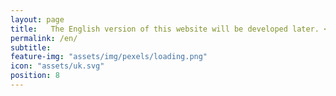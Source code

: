 ```yaml
---
layout: page
title:   The English version of this website will be developed later. <br> Thank you very much for the patience
permalink: /en/
subtitle:
feature-img: "assets/img/pexels/loading.png"
icon: "assets/uk.svg"
position: 8
---
```

